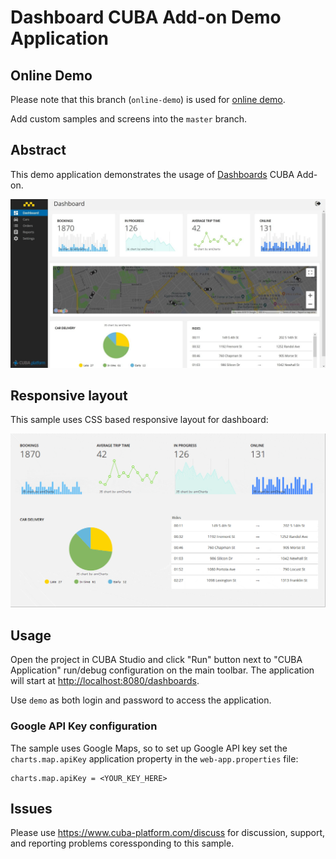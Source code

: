 # Dashboard CUBA Add-on Demo Application

## Online Demo

Please note that this branch (`online-demo`) is used for [online demo](https://demo10.cuba-platform.com/dashboards).

Add custom samples and screens into the `master` branch.

## Abstract

This demo application demonstrates the usage of 
[Dashboards](https://github.com/cuba-platform/dashboard-addon) CUBA Add-on.

![responsive-layout](./img/demo.jpg)

## Responsive layout

This sample uses CSS based responsive layout for dashboard:

![responsive-layout](./img/responsive-layout.gif)

## Usage

Open the project in CUBA Studio and click "Run" button next to "CUBA Application"
run/debug configuration on the main toolbar.
The application will start at [http://localhost:8080/dashboards](http://localhost:8080/dashboards).

Use `demo` as both login and password to access the application.

### Google API Key configuration

The sample uses Google Maps, so to set up Google API key set
the `charts.map.apiKey` application property in the `web-app.properties` file:

```Properties
charts.map.apiKey = <YOUR_KEY_HERE>
```

## Issues

Please use https://www.cuba-platform.com/discuss for discussion, support,
and reporting problems coressponding to this sample.